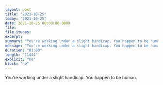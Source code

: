 ```yaml
---
layout: post
title: "2021-10-25"
today: "2021-10-25"
date: 2021-10-25 00:00:00 0000
file:
file_itunes:
excerpt:
summary: "You're working under a slight handicap. You happen to be human."
message: "You're working under a slight handicap. You happen to be human."
duration: "01:00"
length: "11444"
explicit: "no"
block: "no"
---
```

You're working under a slight handicap. You happen to be human.


